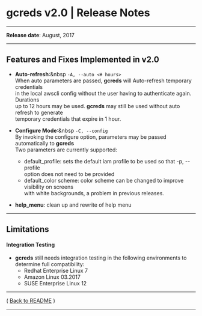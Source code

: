 # gcreds v2.0 | Release Notes

* * *
**Release date**:  August, 2017
* * *

## Features and Fixes Implemented in v2.0

* **Auto-refresh**:&nbsp `-A, --auto <# hours>`  
When auto parameters are passed, **gcreds** will Auto-refresh temporary credentials  
in the local awscli config without the user having to authenticate again. Durations  
up to 12 hours may be used. **gcreds** may still be used without auto refresh to generate  
temporary credentials that expire in 1 hour.  

* **Configure Mode**:&nbsp `-C, --config`  
By invoking the configure option, parameters may be passed automatically to **gcreds**  
Two parameters are currently supported:
    * default_profile: sets the default iam profile to be used so that -p, --profile  
    option does not need to be provided
    * default_color scheme: color scheme can be changed to improve visibility on screens  
    with white backgrounds, a problem in previous releases.      

* **help_menu**: clean up and rewrite of help menu

* * *

## Limitations

#### Integration Testing

* **gcreds** still needs integration testing in the following environments to  
determine full compatibility:
    * Redhat Enterprise Linux 7
    * Amazon Linux 03.2017
    * SUSE Enterprise Linux 12

* * *

( [Back to README](../README.md) )


* * *
